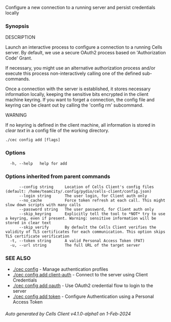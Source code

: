 Configure a new connection to a running server and persist credentials locally

### Synopsis


DESCRIPTION

  Launch an interactive process to configure a connection to a running Cells server.
  By default, we use a secure OAuth2 process based on 'Authorization Code' Grant.

  If necessary, you might use an alternative authorization process and/or execute this process non-interactively calling one of the defined sub-commands.

  Once a connection with the server is established, it stores necessary information locally, keeping the sensitive bits encrypted in the client machine keyring.
  If you want to forget a connection, the config file and keyring can be cleant out by calling the 'config rm' subcommand.

WARNING

If no keyring is defined in the client machine, all information is stored in *clear text* in a config file of the working directory.


```
./cec config add [flags]
```

### Options

```
  -h, --help   help for add
```

### Options inherited from parent commands

```
      --config string     Location of Cells Client's config files (default: /home/teamcity/.config/pydio/cells-client/config.json)
      --login string      The user login, for Client auth only
      --no_cache          Force token refresh at each call. This might slow down scripts with many calls
      --password string   The user password, for Client auth only
      --skip_keyring      Explicitly tell the tool to *NOT* try to use a keyring, even if present. Warning: sensitive information will be stored in clear text
      --skip_verify       By default the Cells Client verifies the validity of TLS certificates for each communication. This option skips TLS certificate verification
  -t, --token string      A valid Personal Access Token (PAT)
  -u, --url string        The full URL of the target server
```

### SEE ALSO

* [./cec config](./cec-config)	 - Manage authentication profiles
* [./cec config add client-auth](./cec-config-add-client-auth)	 - Connect to the server using Client Credentials
* [./cec config add oauth](./cec-config-add-oauth)	 - Use OAuth2 credential flow to login to the server
* [./cec config add token](./cec-config-add-token)	 - Configure Authentication using a Personal Access Token

###### Auto generated by Cells Client v4.1.0-alpha1 on 1-Feb-2024
